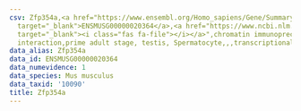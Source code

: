 ```yaml
---
csv: Zfp354a,<a href="https://www.ensembl.org/Homo_sapiens/Gene/Summary?db=core;g=ENSMUSG00000020364"
  target="_blank">ENSMUSG00000020364</a>,<a href="https://www.ncbi.nlm.nih.gov/pubmed/25450459"
  target="_blank"><i class="fas fa-file"></i></a>",chromatin immunoprecipitation assay,direct
  interaction,prime adult stage, testis, Spermatocyte,,,transcriptional regulation,
data_alias: Zfp354a
data_id: ENSMUSG00000020364
data_numevidence: 1
data_species: Mus musculus
data_taxid: '10090'
title: Zfp354a
---
```

